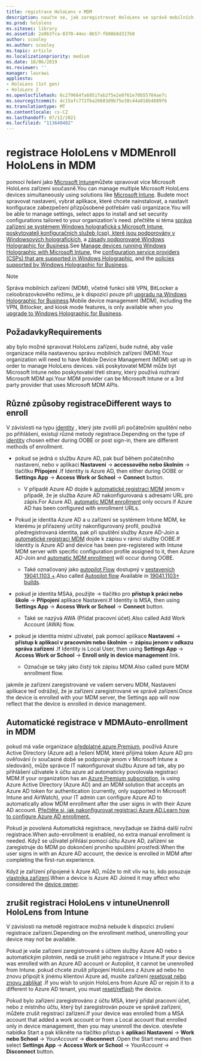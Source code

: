```yaml
---
title: registrace HoloLens v MDM
description: naučte se, jak zaregistrovat HoloLens ve správě mobilních zařízení (MDM) pro snazší správu více zařízení.
ms.prod: hololens
ms.sitesec: library
ms.assetid: 2a9b3fca-8370-44ec-8b57-fb98b8d317b0
author: scooley
ms.author: scooley
ms.topic: article
ms.localizationpriority: medium
ms.date: 10/06/2019
ms.reviewer: ''
manager: laurawi
appliesto:
- HoloLens (1st gen)
- HoloLens 2
ms.openlocfilehash: 6c279664fa6051fab2f5e2e8f61e70b55704ae7c
ms.sourcegitcommit: 4c15afc772fba26683d9b75e38c44a018b4889f6
ms.translationtype: MT
ms.contentlocale: cs-CZ
ms.lasthandoff: 07/12/2021
ms.locfileid: "113640402"
---
```

# <a name="enroll-hololens-in-mdm"></a><span data-ttu-id="821b2-103">registrace HoloLens v MDM</span><span class="sxs-lookup"><span data-stu-id="821b2-103">Enroll HoloLens in MDM</span></span>

<span data-ttu-id="821b2-104">pomocí řešení jako [Microsoft Intune](/intune/windows-holographic-for-business)můžete spravovat více Microsoft HoloLens zařízení současně.</span><span class="sxs-lookup"><span data-stu-id="821b2-104">You can manage multiple Microsoft HoloLens devices simultaneously using solutions like [Microsoft Intune](/intune/windows-holographic-for-business).</span></span> <span data-ttu-id="821b2-105">Budete moct spravovat nastavení, vybrat aplikace, které chcete nainstalovat, a nastavit konfigurace zabezpečení přizpůsobené potřebám vaší organizace.</span><span class="sxs-lookup"><span data-stu-id="821b2-105">You will be able to manage settings, select apps to install and set security configurations tailored to your organization's need.</span></span> <span data-ttu-id="821b2-106">přečtěte si téma [správa zařízení se systémem Windows holografická s Microsoft Intune](/intune/windows-holographic-for-business), [poskytovateli konfiguračních služeb (csp), které jsou podporovány v Windowsových holografickích](https://msdn.microsoft.com/windows/hardware/commercialize/customize/mdm/configuration-service-provider-reference#hololens), a [zásady podporované Windows Holographic for Business](https://msdn.microsoft.com/windows/hardware/commercialize/customize/mdm/policy-configuration-service-provider#hololenspolicies).</span><span class="sxs-lookup"><span data-stu-id="821b2-106">See [Manage devices running Windows Holographic with Microsoft Intune](/intune/windows-holographic-for-business), the [configuration service providers (CSPs) that are supported in Windows Holographic](https://msdn.microsoft.com/windows/hardware/commercialize/customize/mdm/configuration-service-provider-reference#hololens), and the [policies supported by Windows Holographic for Business](https://msdn.microsoft.com/windows/hardware/commercialize/customize/mdm/policy-configuration-service-provider#hololenspolicies).</span></span>

> [!NOTE]
> <span data-ttu-id="821b2-107">Správa mobilních zařízení (MDM), včetně funkcí sítě VPN, BitLocker a celoobrazovkového režimu, je k dispozici pouze při [upgradu na Windows Holographic for Business](hololens1-upgrade-enterprise.md).</span><span class="sxs-lookup"><span data-stu-id="821b2-107">Mobile device management (MDM), including the VPN, Bitlocker, and kiosk mode features, is only available when you [upgrade to Windows Holographic for Business](hololens1-upgrade-enterprise.md).</span></span>

## <a name="requirements"></a><span data-ttu-id="821b2-108">Požadavky</span><span class="sxs-lookup"><span data-stu-id="821b2-108">Requirements</span></span>

 <span data-ttu-id="821b2-109">aby bylo možné spravovat HoloLens zařízení, bude nutné, aby vaše organizace měla nastavenou správu mobilních zařízení (MDM).</span><span class="sxs-lookup"><span data-stu-id="821b2-109">Your organization will need to have Mobile Device Management (MDM) set up in order to manage HoloLens devices.</span></span> <span data-ttu-id="821b2-110">váš poskytovatel MDM může být Microsoft Intune nebo poskytovatel třetí strany, který používá rozhraní Microsoft MDM api.</span><span class="sxs-lookup"><span data-stu-id="821b2-110">Your MDM provider can be Microsoft Intune or a 3rd party provider that uses Microsoft MDM APIs.</span></span>
 
## <a name="different-ways-to-enroll"></a><span data-ttu-id="821b2-111">Různé způsoby registrace</span><span class="sxs-lookup"><span data-stu-id="821b2-111">Different ways to enroll</span></span>

<span data-ttu-id="821b2-112">V závislosti na typu [identity](hololens-identity.md) , který jste zvolili při počátečním spuštění nebo po přihlášení, existují různé metody registrace.</span><span class="sxs-lookup"><span data-stu-id="821b2-112">Depending on the type of [identity](hololens-identity.md) chosen either during OOBE or post sign-in, there are different methods of enrollment.</span></span>

- <span data-ttu-id="821b2-113">pokud se jedná o službu Azure AD, pak buď během počátečního nastavení, nebo v aplikaci **Nastavení**  ->  **accessového nebo školním**  ->  tlačítku **Připojení** .</span><span class="sxs-lookup"><span data-stu-id="821b2-113">If Identity is Azure AD, then either during OOBE or **Settings App** -> **Access Work or School** -> **Connect** button.</span></span>
    - <span data-ttu-id="821b2-114">V případě Azure AD dojde k [automatické registraci MDM](hololens-enroll-mdm.md#auto-enrollment-in-mdm) jenom v případě, že je služba Azure AD nakonfigurovaná s adresami URL pro zápis.</span><span class="sxs-lookup"><span data-stu-id="821b2-114">For Azure AD, [automatic MDM enrollment](hololens-enroll-mdm.md#auto-enrollment-in-mdm) only occurs if Azure AD has been configured with enrollment URLs.</span></span>
     
- <span data-ttu-id="821b2-115">Pokud je identita Azure AD a u zařízení se systémem Intune MDM, ke kterému je přiřazený určitý nakonfigurovaný profil, používá předregistrovaná identita, pak při spuštění služby Azure AD-Join a [automatické registraci MDM](hololens-enroll-mdm.md#auto-enrollment-in-mdm) dojde k zápisu v rámci služby OOBE.</span><span class="sxs-lookup"><span data-stu-id="821b2-115">If Identity is Azure AD and device has been pre-registered with Intune MDM server with specific configuration profile assigned to it, then Azure AD-Join and [automatic MDM enrollment](hololens-enroll-mdm.md#auto-enrollment-in-mdm) will occur during OOBE.</span></span>
    - <span data-ttu-id="821b2-116">Také označovaný jako [autopilot Flow](hololens2-autopilot.md) dostupný v [sestaveních 19041.1103 +](hololens-release-notes.md#windows-holographic-version-2004).</span><span class="sxs-lookup"><span data-stu-id="821b2-116">Also called [Autopilot flow](hololens2-autopilot.md) Available in [19041.1103+ builds](hololens-release-notes.md#windows-holographic-version-2004).</span></span>
    

- <span data-ttu-id="821b2-117">pokud je identita MSAá, použijte   ->  tlačítko pro **přístup k práci nebo škole**  ->  **Připojení** aplikace Nastavení.</span><span class="sxs-lookup"><span data-stu-id="821b2-117">If Identity is MSA, then using **Settings App** -> **Access Work or School** -> **Connect** button.</span></span>
    - <span data-ttu-id="821b2-118">Také se nazývá AWA (Přidat pracovní účet).</span><span class="sxs-lookup"><span data-stu-id="821b2-118">Also called Add Work Account (AWA) flow.</span></span>
- <span data-ttu-id="821b2-119">pokud je identita místní uživatel, pak pomocí aplikace **Nastavení**  ->  **přístup k aplikaci v pracovním nebo školním**  ->  **zápisu jenom v odkazu správa zařízení** .</span><span class="sxs-lookup"><span data-stu-id="821b2-119">If Identity is Local User, then using **Settings App** -> **Access Work or School** -> **Enroll only in device management** link.</span></span>
    - <span data-ttu-id="821b2-120">Označuje se taky jako čistý tok zápisu MDM.</span><span class="sxs-lookup"><span data-stu-id="821b2-120">Also called pure MDM enrollment flow.</span></span>

<span data-ttu-id="821b2-121">jakmile je zařízení zaregistrované ve vašem serveru MDM, Nastavení aplikace teď odrážejí, že je zařízení zaregistrované ve správě zařízení.</span><span class="sxs-lookup"><span data-stu-id="821b2-121">Once the device is enrolled with your MDM server, the Settings app will now reflect that the device is enrolled in device management.</span></span>

## <a name="auto-enrollment-in-mdm"></a><span data-ttu-id="821b2-122">Automatické registrace v MDM</span><span class="sxs-lookup"><span data-stu-id="821b2-122">Auto-enrollment in MDM</span></span>

<span data-ttu-id="821b2-123">pokud má vaše organizace [předplatné azure Premium](https://azure.microsoft.com/overview/), používá Azure Active Directory (Azure ad) a řešení MDM, které přijímá token Azure AD pro ověřování (v současné době se podporuje jenom v Microsoft Intune a sledování), může správce IT nakonfigurovat službu Azure ad tak, aby po přihlášení uživatele k účtu azure ad automaticky povolovala registraci MDM.</span><span class="sxs-lookup"><span data-stu-id="821b2-123">If your organization has an [Azure Premium subscription](https://azure.microsoft.com/overview/), is using Azure Active Directory (Azure AD) and an MDM solution that accepts an Azure AD token for authentication (currently, only supported in Microsoft Intune and AirWatch), your IT admin can configure Azure AD to automatically allow MDM enrollment after the user signs in with their Azure AD account.</span></span> [<span data-ttu-id="821b2-124">Přečtěte si, jak nakonfigurovat registraci Azure AD.</span><span class="sxs-lookup"><span data-stu-id="821b2-124">Learn how to configure Azure AD enrollment.</span></span>](/mem/intune/enrollment/windows-enroll#enable-windows-10-automatic-enrollment)

<span data-ttu-id="821b2-125">Pokud je povolená Automatická registrace, nevyžaduje se žádná další ruční registrace.</span><span class="sxs-lookup"><span data-stu-id="821b2-125">When auto-enrollment is enabled, no extra manual enrollment is needed.</span></span> <span data-ttu-id="821b2-126">Když se uživatel přihlásí pomocí účtu Azure AD, zařízení se zaregistruje do MDM po dokončení prvního spuštění prostředí.</span><span class="sxs-lookup"><span data-stu-id="821b2-126">When the user signs in with an Azure AD account, the device is enrolled in MDM after completing the first-run experience.</span></span>

<span data-ttu-id="821b2-127">Když je zařízení připojené k Azure AD, může to mít vliv na to, kdo posuzuje [vlastníka zařízení](security-adminless-os.md#device-owner).</span><span class="sxs-lookup"><span data-stu-id="821b2-127">When a device is Azure AD Joined it may affect who considered the [device owner](security-adminless-os.md#device-owner).</span></span>

## <a name="unenroll-hololens-from-intune"></a><span data-ttu-id="821b2-128">zrušit registraci HoloLens v intune</span><span class="sxs-lookup"><span data-stu-id="821b2-128">Unenroll HoloLens from Intune</span></span>

<span data-ttu-id="821b2-129">V závislosti na metodě registrace možná nebude k dispozici zrušení registrace zařízení.</span><span class="sxs-lookup"><span data-stu-id="821b2-129">Depending on the enrollment method, unenrolling your device may not be available.</span></span>

<span data-ttu-id="821b2-130">Pokud je vaše zařízení zaregistrované s účtem služby Azure AD nebo s automatickým pilotním, nedá se zrušit jeho registrace v Intune.</span><span class="sxs-lookup"><span data-stu-id="821b2-130">If your device was enrolled with an Azure AD account or Autopilot, it cannot be unenrolled from Intune.</span></span> <span data-ttu-id="821b2-131">pokud chcete zrušit připojení HoloLens z Azure ad nebo ho znovu připojit k jinému klientovi Azure ad, musíte zařízení [resetovat nebo znovu zablikat](hololens-recovery.md#reset-the-device) .</span><span class="sxs-lookup"><span data-stu-id="821b2-131">If you wish to unjoin HoloLens from Azure AD or rejoin it to a different to Azure AD tenant, you must [reset/reflash](hololens-recovery.md#reset-the-device) the device.</span></span>

<span data-ttu-id="821b2-132">Pokud bylo zařízení zaregistrováno z účtu MSA, který přidal pracovní účet, nebo z místního účtu, který byl zaregistrován pouze ve správě zařízení, můžete zrušit registraci zařízení.</span><span class="sxs-lookup"><span data-stu-id="821b2-132">If your device was enrolled from a MSA account that added a work account or from a Local account that enrolled only in device management, then you may unenroll the device.</span></span> <span data-ttu-id="821b2-133">otevřete nabídka Start a pak klikněte na tlačítko přístup k **aplikaci Nastavení**  ->  **Work nebo School**  ->  *YourAccount*  ->  **disconnect** .</span><span class="sxs-lookup"><span data-stu-id="821b2-133">Open the Start menu and then select **Settings App** -> **Access Work or School** -> *YourAccount* -> **Disconnect** button.</span></span>